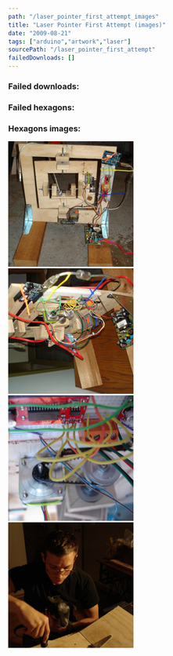 ```yaml
---
path: "/laser_pointer_first_attempt_images"
title: "Laser Pointer First Attempt (images)"
date: "2009-08-21"
tags: ["arduino","artwork","laser"]
sourcePath: "/laser_pointer_first_attempt"
failedDownloads: []
---
```



### Failed downloads:

### Failed hexagons:

### Hexagons images:
 ![full1.jpg_hexagon.jpeg](full1.jpg_hexagon.jpeg)
 ![side.jpg_hexagon.jpeg](side.jpg_hexagon.jpeg)
 ![close_motor_driver.jpg_hexagon.jpeg](close_motor_driver.jpg_hexagon.jpeg)
 ![help.jpg_hexagon.jpeg](help.jpg_hexagon.jpeg)
